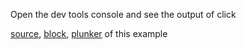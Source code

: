 Open the dev tools console and see the output of click

[source](https://github.com/rrag/react-stockcharts/blob/master/docs/lib/charts/CandleStickChartWithClickHandlerCallback.jsx), [block](http://bl.ocks.org/rrag/67894a887e52891aa2a3), [plunker](http://plnkr.co/edit/gist:67894a887e52891aa2a3?p=preview) of this example
